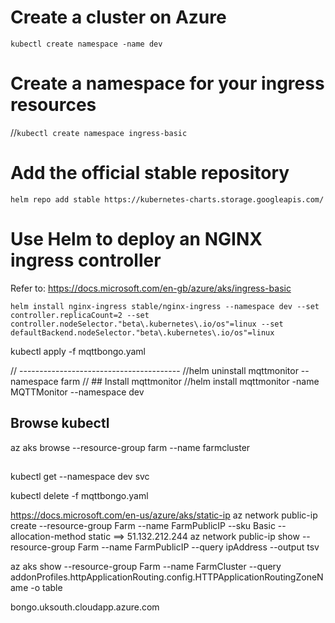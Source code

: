 # Create a cluster on Azure

`kubectl create namespace -name dev`

# Create a namespace for your ingress resources
//`kubectl create namespace ingress-basic`

# Add the official stable repository
`helm repo add stable https://kubernetes-charts.storage.googleapis.com/`

# Use Helm to deploy an NGINX ingress controller

Refer to:
https://docs.microsoft.com/en-gb/azure/aks/ingress-basic

```
helm install nginx-ingress stable/nginx-ingress --namespace dev --set controller.replicaCount=2 --set controller.nodeSelector."beta\.kubernetes\.io/os"=linux --set defaultBackend.nodeSelector."beta\.kubernetes\.io/os"=linux
```

kubectl apply -f mqttbongo.yaml  



// ----------------------------------------
//helm uninstall mqttmonitor --namespace farm
// ## Install mqttmonitor
//helm install mqttmonitor -name MQTTMonitor --namespace dev

## Browse kubectl 
az aks browse --resource-group farm --name farmcluster

## 

kubectl get --namespace dev svc 

kubectl delete -f mqttbongo.yaml

https://docs.microsoft.com/en-us/azure/aks/static-ip 
az network public-ip create --resource-group Farm --name FarmPublicIP --sku Basic --allocation-method static
==> 51.132.212.244
az network public-ip show --resource-group Farm --name FarmPublicIP --query ipAddress --output tsv

az aks show --resource-group Farm --name FarmCluster --query addonProfiles.httpApplicationRouting.config.HTTPApplicationRoutingZoneName -o table

bongo.uksouth.cloudapp.azure.com